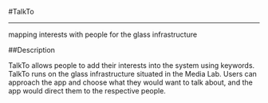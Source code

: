 #TalkTo
***
mapping interests with people for the glass infrastructure

##Description

TalkTo allows people to add their interests into the system using keywords. TalkTo runs on the glass infrastructure situated in the Media Lab. Users can approach the app and choose what they would want to talk about, and the app would direct them to the respective people.